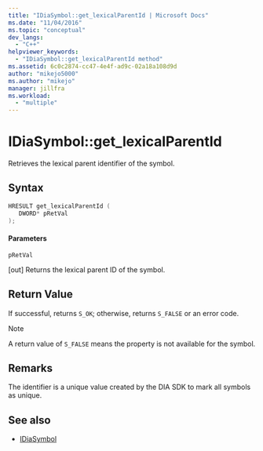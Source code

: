 ```yaml
---
title: "IDiaSymbol::get_lexicalParentId | Microsoft Docs"
ms.date: "11/04/2016"
ms.topic: "conceptual"
dev_langs:
  - "C++"
helpviewer_keywords:
  - "IDiaSymbol::get_lexicalParentId method"
ms.assetid: 6c0c2874-cc47-4e4f-ad9c-02a18a108d9d
author: "mikejo5000"
ms.author: "mikejo"
manager: jillfra
ms.workload:
  - "multiple"
---
```

# IDiaSymbol::get_lexicalParentId
Retrieves the lexical parent identifier of the symbol.

## Syntax

```C++
HRESULT get_lexicalParentId ( 
   DWORD* pRetVal
);
```

#### Parameters
 `pRetVal`

[out] Returns the lexical parent ID of the symbol.

## Return Value
 If successful, returns `S_OK`; otherwise, returns `S_FALSE` or an error code.

> [!NOTE]
> A return value of `S_FALSE` means the property is not available for the symbol.

## Remarks
 The identifier is a unique value created by the DIA SDK to mark all symbols as unique.

## See also
- [IDiaSymbol](../../debugger/debug-interface-access/idiasymbol.md)